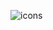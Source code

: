 ![icons](https://github.com/budgi-it/brazilian-financial-icons/assets/52222495/ca49205f-1f3a-4417-be80-195235b895d4)
